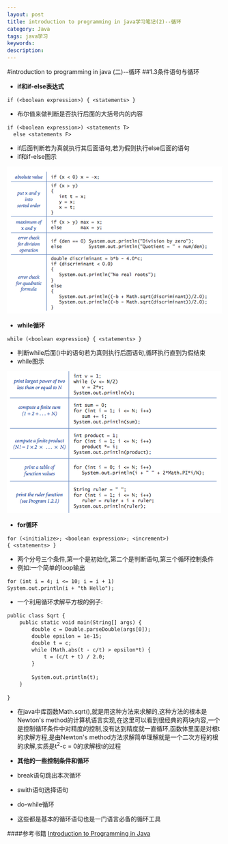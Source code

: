 ```yaml
---
layout: post
title: introduction to programming in java学习笔记(2)--循环
category: Java
tags: java学习
keywords:
description:
---
```

#introduction to programming in java (二)--循环
##1.3条件语句与循环

* **if和if-else表达式**

```
if (<boolean expression>) { <statements> }
```
* 布尔值来做判断是否执行后面的大括号内的内容

```
if (<boolean expression>) <statements T>
  else <statements F>
```
* if后面判断若为真就执行其后面语句,若为假则执行else后面的语句
* if和if-else图示

![if and if-else](/public/img/java/if-else.png)

* **while循环**

```
while (<boolean expression} { <statements> }
```
* 判断while后面()中的语句若为真则执行后面语句,循环执行直到为假结束
* while图示

![while](/public/img/java/for-while.png)

* **for循环**

```
for (<initialize>; <boolean expression>; <increment>)
{ <statements> }
```
* 两个分号三个条件,第一个是初始化,第二个是判断语句,第三个循环控制条件
* 例如:一个简单的loop输出

```
for (int i = 4; i <= 10; i = i + 1)
System.out.println(i + "th Hello");
```

* 一个利用循环求解平方根的例子:

```
public class Sqrt {
    public static void main(String[] args) {
        double c = Double.parseDouble(args[0]);
        double epsilon = 1e-15;
        double t = c;
        while (Math.abs(t - c/t) > epsilon*t) {
            t = (c/t + t) / 2.0;
        }

        System.out.println(t);
    }

}
```
* 在java中库函数Math.sqrt(),就是用这种方法来求解的,这种方法的根本是Newton's method的计算机语言实现,在这里可以看到很经典的两块内容,一个是控制循环条件中对精度的控制,没有达到精度就一直循环,函数体里面是对根t的求解方程,是由Newton's method方法求解简单理解就是一个二次方程的根的求解,实质是t<sup>2</sup>-c = 0的求解根t的过程

* **其他的一些控制条件和循环**
* break语句跳出本次循环
* swith语句选择语句
* do-while循环
* 这些都是基本的循环语句也是一门语言必备的循环工具

####参考书籍
[Introduction to Programming in Java](http://introcs.cs.princeton.edu/java/home/)